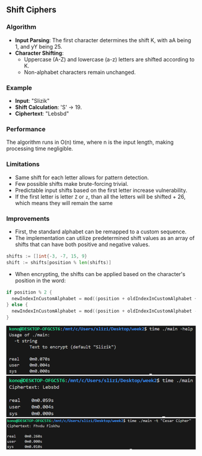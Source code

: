 ## Shift Ciphers

### Algorithm
- **Input Parsing**: The first character determines the shift K, with aA being 1, and yY being 25.
- **Character Shifting**: 
  - Uppercase (A-Z) and lowercase (a-z) letters are shifted according to K.
  - Non-alphabet characters remain unchanged.

### Example
- **Input**: "Slizik"
- **Shift Calculation**: 'S' -> 19.
- **Ciphertext**: "Lebsbd"

### Performance
The algorithm runs in O(n) time, where n is the input length, making processing time negligible.

### Limitations
- Same shift for each letter allows for pattern detection.
- Few possible shifts make brute-forcing trivial.
- Predictable input shifts based on the first letter increase vulnerability.
- If the first letter is letter `Z` or `z`, than all the letters will be shifted + 26, which means they will remain the same

### Improvements
- First, the standard alphabet can be remapped to a custom sequence.
- The implementation can utilize predetermined shift values as an array of shifts that can have both positive and negative values.

```go
shifts := []int{-3, -7, 15, 9}
shift := shifts[position % len(shifts)]
```

- When encrypting, the shifts can be applied based on the character's position in the word:

```go
if position % 2 {
  newIndexInCustomAlphabet = mod((position + oldIndexInCustomAlphabet + shift), len(customAlphabet))
} else {
  newIndexInCustomAlphabet = mod((position + oldIndexInCustomAlphabet - shift), len(customAlphabet))
}
```

![](../assets/2-1.png)
![](../assets/2-2.png)
![](../assets/2-3.png)
